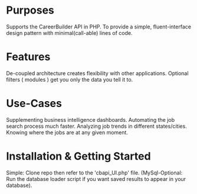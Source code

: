 
Purposes
========
Supports the CareerBuilder API in PHP.
To provide a simple, fluent-interface design pattern with minimal(call-able) lines of code.

Features
========
De-coupled architecture creates flexibility with other applications.
Optional filters ( modules ) get you only the data you tell it to.

Use-Cases
=========
Supplementing business intelligence dashboards.
Automating the job search process much faster.
Analyzing job trends in different states/cities.
Knowing where the jobs are at any given moment.

Installation & Getting Started
===============================
Simple: Clone repo then refer to the 'cbapi_UI.php' file.
(MySql-Optional: Run the database loader script if you want saved results to appear in your database).